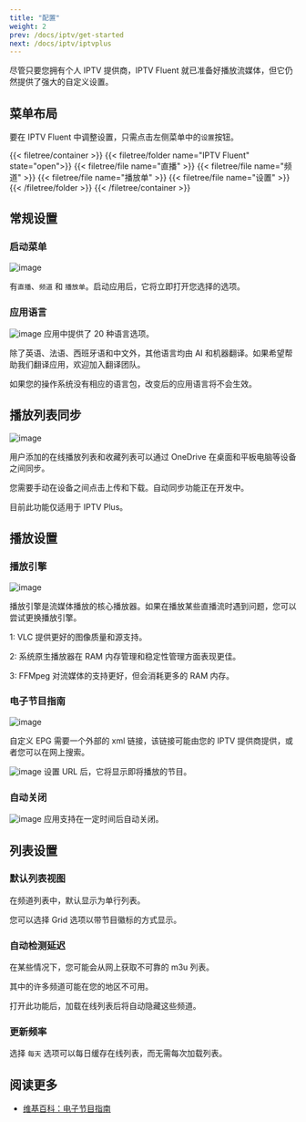 ```yaml
---
title: "配置"
weight: 2
prev: /docs/iptv/get-started
next: /docs/iptv/iptvplus
---
```


尽管只要您拥有个人 IPTV 提供商，IPTV Fluent 就已准备好播放流媒体，但它仍然提供了强大的自定义设置。

<!--more-->
## 菜单布局

要在 IPTV Fluent 中调整设置，只需点击左侧菜单中的`设置`按钮。

{{< filetree/container >}}
{{< filetree/folder name="IPTV Fluent" state="open">}}
{{< filetree/file name="直播" >}}
{{< filetree/file name="频道" >}}
{{< filetree/file name="播放单" >}}
{{< filetree/file name="设置" >}}
{{< /filetree/folder >}}
{{< /filetree/container >}}

## 常规设置

### 启动菜单

![image](https://od.lk/s/200607426_u0Sx5/launchmenu.png)

有`直播`、`频道` 和 `播放单`。启动应用后，它将立即打开您选择的选项。

### 应用语言

![image](https://od.lk/s/200607851_yegn7/language.png)
应用中提供了 20 种语言选项。

除了英语、法语、西班牙语和中文外，其他语言均由 AI 和机器翻译。如果希望帮助我们翻译应用，欢迎加入翻译团队。

如果您的操作系统没有相应的语言包，改变后的应用语言将不会生效。

## 播放列表同步

![image](https://od.lk/s/200608026_n1oNA/sync.png)

用户添加的在线播放列表和收藏列表可以通过 OneDrive 在桌面和平板电脑等设备之间同步。

您需要手动在设备之间点击上传和下载。自动同步功能正在开发中。

目前此功能仅适用于 IPTV Plus。

## 播放设置
### 播放引擎
![image](https://od.lk/s/200609031_t4bhu/playbackengine.png)

播放引擎是流媒体播放的核心播放器。如果在播放某些直播流时遇到问题，您可以尝试更换播放引擎。

1: VLC 提供更好的图像质量和源支持。

2: 系统原生播放器在 RAM 内存管理和稳定性管理方面表现更佳。

3: FFMpeg 对流媒体的支持更好，但会消耗更多的 RAM 内存。

### 电子节目指南

![image](https://od.lk/s/200611282_LCp8I/EPG.png)

自定义 EPG 需要一个外部的 xml 链接，该链接可能由您的 IPTV 提供商提供，或者您可以在网上搜索。

![image](https://od.lk/s/200612577_CWt9Q/epg2.png)
设置 URL 后，它将显示即将播放的节目。

### 自动关闭

![image](https://od.lk/s/200612991_jD6Gx/autosleep.png)
应用支持在一定时间后自动关闭。

## 列表设置

### 默认列表视图

在频道列表中，默认显示为单行列表。

您可以选择 Grid 选项以带节目徽标的方式显示。

### 自动检测延迟

在某些情况下，您可能会从网上获取不可靠的 m3u 列表。

其中的许多频道可能在您的地区不可用。

打开此功能后，加载在线列表后将自动隐藏这些频道。

### 更新频率

选择 `每天` 选项可以每日缓存在线列表，而无需每次加载列表。

## 阅读更多

- [维基百科：电子节目指南](https://zh.wikipedia.org/wiki/%E7%94%B5%E5%AD%90%E8%8A%82%E7%9B%AE%E6%8C%87%E5%8D%97)